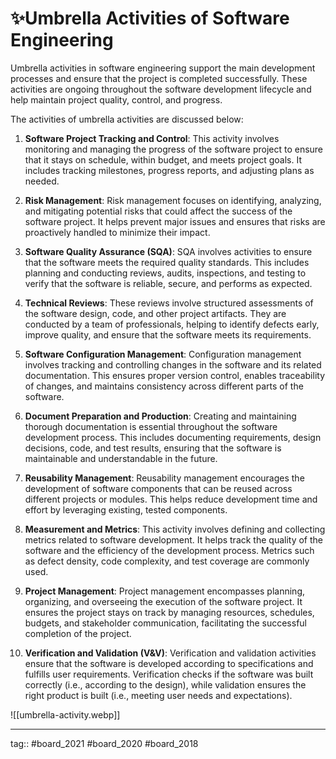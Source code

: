 # ✨Umbrella Activities of Software Engineering

Umbrella activities in software engineering support the main development processes and ensure that the project is completed successfully. These activities are ongoing throughout the software development lifecycle and help maintain project quality, control, and progress.
 
The activities of umbrella activities are discussed below:

1. **Software Project Tracking and Control**: This activity involves monitoring and managing the progress of the software project to ensure that it stays on schedule, within budget, and meets project goals. It includes tracking milestones, progress reports, and adjusting plans as needed.
 
2. **Risk Management**: Risk management focuses on identifying, analyzing, and mitigating potential risks that could affect the success of the software project. It helps prevent major issues and ensures that risks are proactively handled to minimize their impact.

3. **Software Quality Assurance (SQA)**: SQA involves activities to ensure that the software meets the required quality standards. This includes planning and conducting reviews, audits, inspections, and testing to verify that the software is reliable, secure, and performs as expected.

4. **Technical Reviews**: These reviews involve structured assessments of the software design, code, and other project artifacts. They are conducted by a team of professionals, helping to identify defects early, improve quality, and ensure that the software meets its requirements.

5. **Software Configuration Management**: Configuration management involves tracking and controlling changes in the software and its related documentation. This ensures proper version control, enables traceability of changes, and maintains consistency across different parts of the software.

6. **Document Preparation and Production**: Creating and maintaining thorough documentation is essential throughout the software development process. This includes documenting requirements, design decisions, code, and test results, ensuring that the software is maintainable and understandable in the future.

7. **Reusability Management**: Reusability management encourages the development of software components that can be reused across different projects or modules. This helps reduce development time and effort by leveraging existing, tested components.

8. **Measurement and Metrics**: This activity involves defining and collecting metrics related to software development. It helps track the quality of the software and the efficiency of the development process. Metrics such as defect density, code complexity, and test coverage are commonly used.

9. **Project Management**: Project management encompasses planning, organizing, and overseeing the execution of the software project. It ensures the project stays on track by managing resources, schedules, budgets, and stakeholder communication, facilitating the successful completion of the project.

10. **Verification and Validation (V&V)**: Verification and validation activities ensure that the software is developed according to specifications and fulfills user requirements. Verification checks if the software was built correctly (i.e., according to the design), while validation ensures the right product is built (i.e., meeting user needs and expectations).

![[umbrella-activity.webp]]

---

tag:: #board_2021 #board_2020 #board_2018 